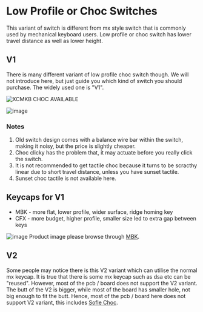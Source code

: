 # Low Profile or Choc Switches

This variant of switch is different from mx style switch that is commonly used by mechanical keyboard users. Low profile or choc switch has lower travel distance as well as lower height. 

## V1
There is many different variant of low profile choc switch though. We will not introduce here, but just guide you which kind of switch you should purchase. The widely used one is "V1". 

![XCMKB CHOC AVAILABLE](https://user-images.githubusercontent.com/79617315/233541832-51e04dd9-f34a-4c2e-9ed5-7b8f63a4ca50.jpg)


![image](https://user-images.githubusercontent.com/79617315/233539967-261d2933-5e8f-4e61-a447-f1428818dd95.png)

### Notes
1. Old switch design comes with a balance wire bar within the switch, making it noisy, but the price is slightly cheaper.
2. Choc clicky has the problem that, it may actuate before you really click the switch.
3. It is not recommended to get tactile choc because it turns to be scracthy linear due to short travel distance, unless you have sunset tactile.
4. Sunset choc tactile is not available here.

## Keycaps for V1
- MBK - more flat, lower profile, wider surface, ridge homing key
- CFX - more budget, higher profile, smaller size led to extra gap between keys

![image](https://user-images.githubusercontent.com/79617315/233551612-ae271674-7f3c-4df3-b100-b46d20f5d52d.png)
Product image please browse through [MBK](https://fkcaps.com/). 


## V2
Some people may notice there is this V2 variant which can utilise the normal mx keycap. It is true that there is some mx keycap such as dsa etc can be "reused". However, most of the pcb / board does not support the V2 variant. The butt of the V2 is bigger, while most of the board has smaller hole, not big enough to fit the butt. Hence, most of the pcb / board here does not support V2 variant, this includes [Sofle Choc](https://github.com/superxc3/xcmkb/tree/main/list%20of%20items/list%20of%20keyboards/60percent/sofle/sofle%20choc). 



